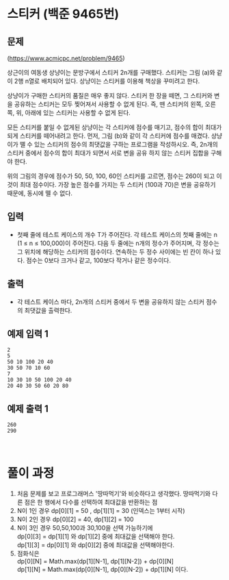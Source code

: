 # 스티커  (백준 9465번)

## 문제
(https://www.acmicpc.net/problem/9465)

상근이의 여동생 상냥이는 문방구에서 스티커 2n개를 구매했다. 스티커는 그림 (a)와 같이 2행 n열로 배치되어 있다. 상냥이는 스티커를 이용해 책상을 꾸미려고 한다.

상냥이가 구매한 스티커의 품질은 매우 좋지 않다. 스티커 한 장을 떼면, 그 스티커와 변을 공유하는 스티커는 모두 찢어져서 사용할 수 없게 된다. 즉, 뗀 스티커의 왼쪽, 오른쪽, 위, 아래에 있는 스티커는 사용할 수 없게 된다.

모든 스티커를 붙일 수 없게된 상냥이는 각 스티커에 점수를 매기고, 점수의 합이 최대가 되게 스티커를 떼어내려고 한다. 먼저, 그림 (b)와 같이 각 스티커에 점수를 매겼다. 상냥이가 뗄 수 있는 스티커의 점수의 최댓값을 구하는 프로그램을 작성하시오. 즉, 2n개의 스티커 중에서 점수의 합이 최대가 되면서 서로 변을 공유 하지 않는 스티커 집합을 구해야 한다.

위의 그림의 경우에 점수가 50, 50, 100, 60인 스티커를 고르면, 점수는 260이 되고 이 것이 최대 점수이다. 가장 높은 점수를 가지는 두 스티커 (100과 70)은 변을 공유하기 때문에, 동시에 뗄 수 없다.

## 입력
- 첫째 줄에 테스트 케이스의 개수 T가 주어진다. 
각 테스트 케이스의 첫째 줄에는 n (1 ≤ n ≤ 100,000)이 주어진다. 다음 두 줄에는 n개의 정수가 주어지며, 각 정수는 그 위치에 해당하는 스티커의 점수이다. 
연속하는 두 정수 사이에는 빈 칸이 하나 있다. 점수는 0보다 크거나 같고, 100보다 작거나 같은 정수이다. 

## 출력
- 각 테스트 케이스 마다, 2n개의 스티커 중에서 두 변을 공유하지 않는 스티커 점수의 최댓값을 출력한다.

## 예제 입력 1
```
2
5
50 10 100 20 40
30 50 70 10 60
7
10 30 10 50 100 20 40
20 40 30 50 60 20 80
```
## 예제 출력 1
```
260
290
```

<br>

# 풀이 과정
1. 처음 문제를 보고 프로그래머스 '땅따먹기'와 비슷하다고 생각했다. 땅따먹기와 다른 점은 한 행에서 다수를 선택하여 최대값을 반환하는 점
2. N이 1인 경우 dp[0][1] = 50 , dp[1][1] = 30 (인덱스는 1부터 시작)
3. N이 2인 경우 dp[0][2] = 40, dp[1][2] = 100
4. N이 3인 경우 50,50,100과 30,100을 선택 가능하기에 <br>
   dp[0][3] = dp[1][1] 와 dp[1][2] 중에 최대값을 선택해야 한다. <br>
   dp[1][3] = dp[0][1] 와 dp[0][2] 중에 최대값을 선택해야한다.
5. 점화식은 <br>
   dp[0][N] = Math.max(dp[1][N-1], dp[1][N-2]) + dp[0][N] <br>
   dp[1][N] = Math.max(dp[0][N-1], dp[0][N-2]) + dp[1][N] 이다.
